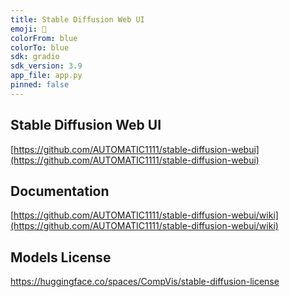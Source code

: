 ```yaml
---
title: Stable Diffusion Web UI
emoji: 🧿
colorFrom: blue
colorTo: blue
sdk: gradio
sdk_version: 3.9
app_file: app.py
pinned: false
---
```


## Stable Diffusion Web UI
[https://github.com/AUTOMATIC1111/stable-diffusion-webui](https://github.com/AUTOMATIC1111/stable-diffusion-webui)

## Documentation
[https://github.com/AUTOMATIC1111/stable-diffusion-webui/wiki](https://github.com/AUTOMATIC1111/stable-diffusion-webui/wiki)

## Models License
https://huggingface.co/spaces/CompVis/stable-diffusion-license